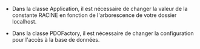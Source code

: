 - Dans la classe Application, il est nécessaire de changer la valeur de la constante RACINE en fonction de l'arborescence de votre dossier localhost.

- Dans la classe PDOFactory, il est nécessaire de changer la configuration pour l'accès à la base de données.
